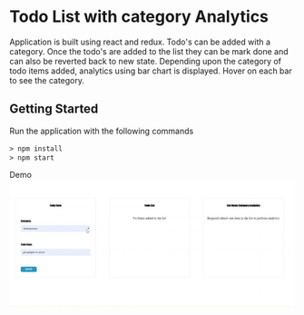 # Todo List with category Analytics

Application is built using react and redux.
Todo's can be added with a category. 
Once the todo's are added to the list they can be mark done and can also be reverted back to new state.
Depending upon the category of todo items added, analytics using bar chart is displayed. 
Hover on each bar to see the category.

## Getting Started 
Run the application with the following commands
```
> npm install
> npm start
```
Demo
![](https://github.com/bhavyacheruku/react-redux-code-sample/blob/master/listItemsAnalytics.gif)
